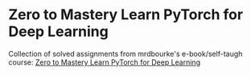 # Zero to Mastery Learn PyTorch for Deep Learning 

Collection of solved assignments from mrdbourke's e-book/self-taugh course: [Zero to Mastery Learn PyTorch for Deep Learning](https://github.com/mrdbourke/pytorch-deep-learning/)
